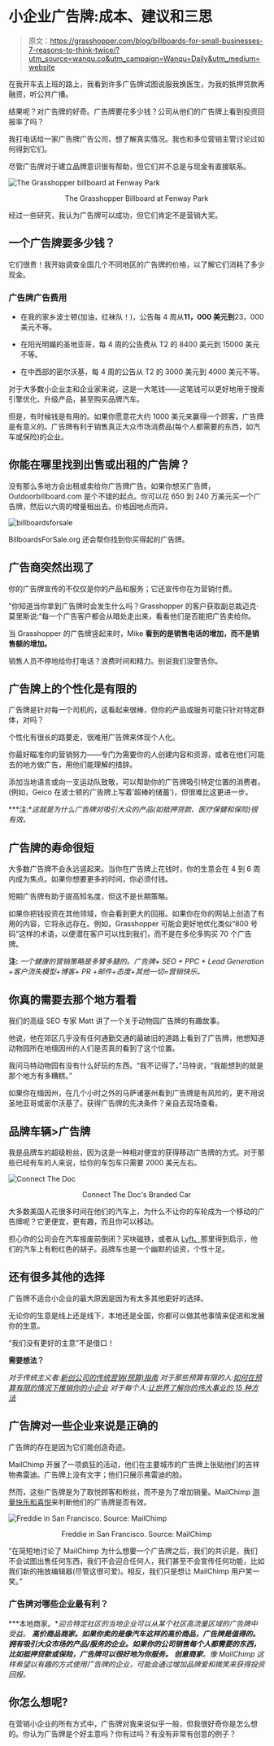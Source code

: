 # 小企业广告牌:成本、建议和三思

> 原文：<https://grasshopper.com/blog/billboards-for-small-businesses-7-reasons-to-think-twice/?utm_source=wanqu.co&utm_campaign=Wanqu+Daily&utm_medium=website>



在我开车去上班的路上，我看到许多广告牌试图说服我换医生，为我的抵押贷款再融资，听公共广播。

结果呢？对广告牌的好奇。广告牌要花多少钱？公司从他们的广告牌上看到投资回报率了吗？

我打电话给一家广告牌广告公司，想了解真实情况。我也和多位营销主管讨论过如何得到它们。

尽管广告牌对于建立品牌意识很有帮助，但它们并不总是与现金有直接联系。

![The Grasshopper billboard at Fenway Park](img/b679120c416acdfcf4c32ce26876bfb8.png)

<center>The Grasshopper Billboard at Fenway Park</center>

经过一些研究，我认为广告牌可以成功，但它们肯定不是营销大奖。

## 一个广告牌要多少钱？

它们很贵！我开始调查全国几个不同地区的广告牌的价格，以了解它们消耗了多少现金。

### 广告牌广告费用

*   在我的家乡波士顿(加油，红袜队！)，公告每 4 周从**11，000 美元到**23，000 美元不等。

*   在阳光明媚的圣地亚哥，每 4 周的公告费从 T2 的 8400 美元到 15000 美元不等。

*   在中西部的密尔沃基，每 4 周的公告从 T2 的 3000 美元到 4000 美元不等。

对于大多数小企业主和企业家来说，这是一大笔钱——这笔钱可以更好地用于搜索引擎优化、升级产品，甚至购买品牌汽车。

但是，有时候钱是有用的。如果你愿意花大约 1000 美元来赢得一个顾客，广告牌是有意义的。广告牌有利于销售真正大众市场消费品(每个人都需要的东西，如汽车或保险)的企业。

## 你能在哪里找到出售或出租的广告牌？

没有那么多地方会出租或卖给你广告牌广告。如果你想买广告牌，Outdoorbillboard.com 是个不错的起点。你可以花 650 到 240 万美元买一个广告牌，然后以六周的增量租出去。价格因地点而异。

![billboardsforsale](img/d2bf6d4556260537d7d088c7cdb07493.png)

BillboardsForSale.org 还会帮你找到你买得起的广告牌。

## 广告商突然出现了

你的广告牌宣传的不仅仅是你的产品和服务；它还宣传你在为营销付费。

“你知道当你拿到广告牌时会发生什么吗？Grasshopper 的客户获取副总裁迈克·莫里斯说:“每一个广告客户都会从暗处走出来，看看他们是否能把广告卖给你。

当 Grasshopper 的广告牌竖起来时，Mike **看到的是销售电话的增加，而不是销售额的增加。**

销售人员不停地给你打电话？浪费时间和精力。别说我们没警告你。

## 广告牌上的个性化是有限的

广告牌是针对每一个司机的，这看起来很棒，但你的产品或服务可能只针对特定群体，对吗？

个性化有很长的路要走，很难用广告牌来体现个人化。

你最好瞄准你的营销努力——专门为需要你的人创建内容和资源，或者在他们可能去的地方做广告，用他们能理解的措辞。

添加当地语言或向一支运动队致敬，可以帮助你的广告牌吸引特定位置的消费者。(例如，Geico 在波士顿的广告牌上写着‘超棒的储蓄’)，但很难比这更进一步。

***注:**这就是为什么广告牌对吸引大众的产品(如抵押贷款、医疗保健和保险)很有效。*

## 广告牌的寿命很短

大多数广告牌不会永远竖起来。当你在广告牌上花钱时，你的生意会在 4 到 6 周内成为焦点。如果你想要更多的时间，你必须付钱。

短期广告牌有助于提高知名度，但这不是长期策略。

如果你把钱投资在其他领域，你会看到更大的回报。如果你在你的网站上创造了有用的内容，它将永远存在。例如，Grasshopper 可能会更好地优化类似“800 号码”这样的术语，以便潜在客户可以找到我们，而不是在多伦多购买 70 个广告牌。

**注:** *一个健康的营销策略是多臂多腿的。广告牌+ SEO + PPC + Lead Generation +客户流失模型+博客+ PR +邮件+态度+其他一切=营销快乐。*

## 你真的需要去那个地方看看

我们的高级 SEO 专家 Matt 讲了一个关于动物园广告牌的有趣故事。

他说，他在郊区几乎没有任何通勤交通的最破旧的道路上看到了广告牌，他想知道动物园所在地缅因州的人们是否真的看到了这个位置。

我问马特动物园有没有什么好玩的东西。“我不记得了，”马特说，“我能想到的就是那个地方有多糟糕。”

如果你在缅因州，在几个小时之外的马萨诸塞州看到广告牌是有风险的，更不用说圣地亚哥或密尔沃基了。获得广告牌的先决条件？亲自去现场查看。

## 品牌车辆>广告牌

我是品牌车的超级粉丝，因为这是一种相对便宜的获得移动广告牌的方式。对于那些已经有车的人来说，给你的车包车只需要 2000 美元左右。

![Connect The Doc](img/8a128d43116244a52527f550487173f1.png)

<center>Connect The Doc's Branded Car</center>

大多数美国人花很多时间在他们的汽车上，为什么不让你的车轮成为一个移动的广告牌呢？它更便宜，更有趣，而且你可以移动。

担心你的公司会在汽车报废前倒闭？买块磁铁，或者从 [Lyft、](http://lyft.com)那里得到启示，他们的汽车上有粉红色的胡子。品牌车也是一个幽默的谈资，个性十足。

## 还有很多其他的选择

广告牌不适合小企业的最大原因是因为有太多其他更好的选择。

无论你的生意是线上还是线下，本地还是全国，你都可以做其他事情来促进和发展你的生意。

“我们没有更好的主意”不是借口！

**需要想法？**

*对于传统主义者:[新创公司的传统营销(预算)指南](https://grasshopper.com/blog/a-startups-budget-guide-to-traditional-marketing/ "The Startup’s (Budget) Guide to Traditional Marketing")* *对于那些预算有限的人:[如何在预算有限的情况下推销你的小企业](http://blogs.constantcontact.com/fresh-insights/market-your-small-business/)* *对于每个人:[让世界了解你的伟大事业的 15 种方法](https://grasshopper.com/blog/15-ways-to-let-the-world-know-about-your-awesome-business/ "15 Ways to Let the World Know About Your Awesome Business")*

## 广告牌对一些企业来说是正确的

广告牌的存在是因为它们能创造奇迹。

MailChimp 开展了一项疯狂的活动，他们在主要城市的广告牌上张贴他们的吉祥物弗雷迪。广告牌上没有文字；他们只展示弗雷迪的脸。

然而，这些广告牌是为了取悦顾客和粉丝，而不是为了增加销量。MailChimp [测量快乐和喜悦](http://blog.mailchimp.com/the-story-behind-the-mailchimp-billboards/)来判断他们的广告牌是否有效。

![Freddie in San Francisco. Source: MailChimp](img/20e027227362d344e2d436085e572c66.png)

<center>Freddie in San Francisco. Source: MailChimp</center>

“在简短地讨论了 MailChimp 为什么想要一个广告牌之后，我们的共识是，我们不会试图出售任何东西，我们不会迎合任何人，我们甚至不会宣传任何功能，比如我们新的拖放编辑器(尽管这很可爱)。相反，我们只是想让 MailChimp 用户笑一笑。”

### 广告牌对哪些企业最有利？

***本地商家。**迎合特定社区的当地企业可以从某个社区高流量区域的广告牌中受益。* ***高价商品商家。如果你卖的是像汽车这样的高价商品，广告牌是值得的。*** ***拥有吸引大众市场的产品/服务的企业。如果你的公司销售每个人都需要的东西，比如抵押贷款或保险，广告牌可以很好地为你服务。*** ***创意商家**。像 MailChimp 这样希望以有趣的方式使用广告牌的企业，可能会通过增加品牌爱和微笑来获得投资回报。*

## 你怎么想呢?

在营销小企业的所有方式中，广告牌对我来说似乎一般，但我很好奇你是怎么想的。你认为广告牌是个好主意吗？你有过吗？有没有非常有创意的例子？

